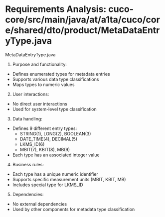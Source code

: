 # Requirements Analysis: cuco-core/src/main/java/at/a1ta/cuco/core/shared/dto/product/MetaDataEntryType.java

MetaDataEntryType.java
1. Purpose and functionality:
- Defines enumerated types for metadata entries
- Supports various data type classifications
- Maps types to numeric values

2. User interactions:
- No direct user interactions
- Used for system-level type classification

3. Data handling:
- Defines 9 different entry types:
  - STRING(1), LONG(2), BOOLEAN(3)
  - DATE_TIME(4), DECIMAL(5)
  - LKMS_ID(6)
  - MBIT(7), KBIT(8), MB(9)
- Each type has an associated integer value

4. Business rules:
- Each type has a unique numeric identifier
- Supports specific measurement units (MBIT, KBIT, MB)
- Includes special type for LKMS_ID

5. Dependencies:
- No external dependencies
- Used by other components for metadata type classification